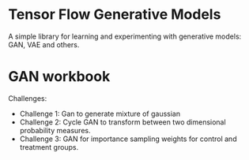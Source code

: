 # Tensor Flow Generative Models

A simple library for learning and experimenting with generative models: GAN, VAE and others.

# GAN workbook
Challenges:
* Challenge 1: Gan to generate mixture of gaussian
* Challenge 2: Cycle GAN to transform between two dimensional probability measures.
* Challenge 3: GAN for importance sampling weights for control and treatment groups.
